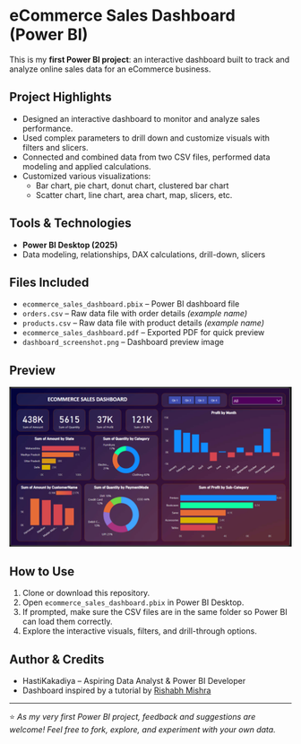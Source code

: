 # eCommerce Sales Dashboard (Power BI)

This is my **first Power BI project**: an interactive dashboard built to track and analyze online sales data for an eCommerce business.

## Project Highlights
- Designed an interactive dashboard to monitor and analyze sales performance.
- Used complex parameters to drill down and customize visuals with filters and slicers.
- Connected and combined data from two CSV files, performed data modeling and applied calculations.
- Customized various visualizations:
  - Bar chart, pie chart, donut chart, clustered bar chart
  - Scatter chart, line chart, area chart, map, slicers, etc.

## Tools & Technologies
- **Power BI Desktop (2025)**
- Data modeling, relationships, DAX calculations, drill-down, slicers

## Files Included
- `ecommerce_sales_dashboard.pbix` – Power BI dashboard file
- `orders.csv` – Raw data file with order details *(example name)*
- `products.csv` – Raw data file with product details *(example name)*
- `ecommerce_sales_dashboard.pdf` – Exported PDF for quick preview
- `dashboard_screenshot.png` – Dashboard preview image

## Preview
![Dashboard Screenshot](dashboard.png)

## How to Use
1. Clone or download this repository.
2. Open `ecommerce_sales_dashboard.pbix` in Power BI Desktop.
3. If prompted, make sure the CSV files are in the same folder so Power BI can load them correctly.
4. Explore the interactive visuals, filters, and drill-through options.
   
## Author & Credits
- HastiKakadiya – Aspiring Data Analyst & Power BI Developer
- Dashboard inspired by a tutorial by [Rishabh Mishra](http://www.youtube.com/@RishabhMishraOfficial)


---

⭐ *As my very first Power BI project, feedback and suggestions are welcome! Feel free to fork, explore, and experiment with your own data.*
